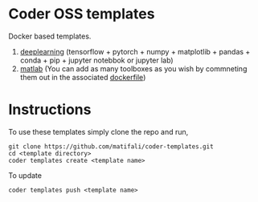 # Coder OSS templates

Docker based templates.

1. [deeplearning](https://github.com/matifali/coder-templates/tree/master/deeplearning) (tensorflow + pytorch + numpy + matplotlib + pandas + conda + pip + jupyter notebbok or jupyter lab)
2. [matlab](https://github.com/matifali/coder-templates/tree/master/matlab) (You can add as many toolboxes as you wish by commneting them out in the associated [dockerfile](https://github.com/matifali/coder-templates/blob/master/matlab/images/r2022b.Dockerfile))

# Instructions

To use these templates simply clone the repo and run,
```console
git clone https://github.com/matifali/coder-templates.git
cd <template directory>
coder templates create <template name>
```
To update
```console
coder templates push <template name>
```
